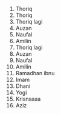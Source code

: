 1. Thoriq
1. Thoriq
1. Thoriq lagi
1. Auzan
1. Naufal
1. Amilin
1. Thoriq lagi
1. Auzan
1. Naufal
1. Amilin
1. Ramadhan ibnu
1. Imam
1. Dhani
1. Yogi
1. Krisnaaaa
1. Aziz
